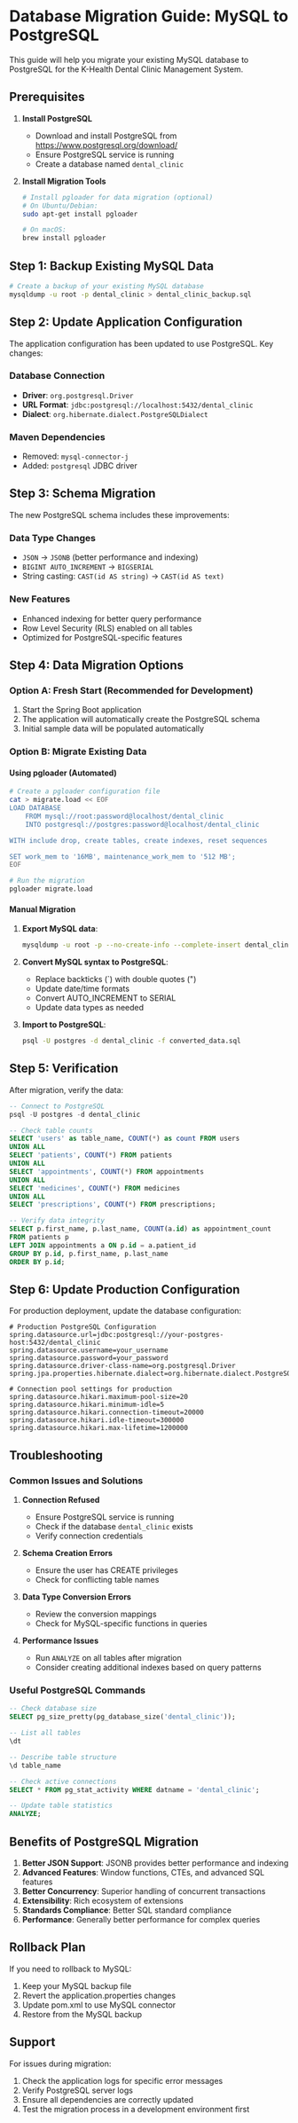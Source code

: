 # Database Migration Guide: MySQL to PostgreSQL

This guide will help you migrate your existing MySQL database to PostgreSQL for the K-Health Dental Clinic Management System.

## Prerequisites

1. **Install PostgreSQL**
   - Download and install PostgreSQL from https://www.postgresql.org/download/
   - Ensure PostgreSQL service is running
   - Create a database named `dental_clinic`

2. **Install Migration Tools**
   ```bash
   # Install pgloader for data migration (optional)
   # On Ubuntu/Debian:
   sudo apt-get install pgloader
   
   # On macOS:
   brew install pgloader
   ```

## Step 1: Backup Existing MySQL Data

```bash
# Create a backup of your existing MySQL database
mysqldump -u root -p dental_clinic > dental_clinic_backup.sql
```

## Step 2: Update Application Configuration

The application configuration has been updated to use PostgreSQL. Key changes:

### Database Connection
- **Driver**: `org.postgresql.Driver`
- **URL Format**: `jdbc:postgresql://localhost:5432/dental_clinic`
- **Dialect**: `org.hibernate.dialect.PostgreSQLDialect`

### Maven Dependencies
- Removed: `mysql-connector-j`
- Added: `postgresql` JDBC driver

## Step 3: Schema Migration

The new PostgreSQL schema includes these improvements:

### Data Type Changes
- `JSON` → `JSONB` (better performance and indexing)
- `BIGINT AUTO_INCREMENT` → `BIGSERIAL`
- String casting: `CAST(id AS string)` → `CAST(id AS text)`

### New Features
- Enhanced indexing for better query performance
- Row Level Security (RLS) enabled on all tables
- Optimized for PostgreSQL-specific features

## Step 4: Data Migration Options

### Option A: Fresh Start (Recommended for Development)
1. Start the Spring Boot application
2. The application will automatically create the PostgreSQL schema
3. Initial sample data will be populated automatically

### Option B: Migrate Existing Data

#### Using pgloader (Automated)
```bash
# Create a pgloader configuration file
cat > migrate.load << EOF
LOAD DATABASE
    FROM mysql://root:password@localhost/dental_clinic
    INTO postgresql://postgres:password@localhost/dental_clinic

WITH include drop, create tables, create indexes, reset sequences

SET work_mem to '16MB', maintenance_work_mem to '512 MB';
EOF

# Run the migration
pgloader migrate.load
```

#### Manual Migration
1. **Export MySQL data**:
   ```bash
   mysqldump -u root -p --no-create-info --complete-insert dental_clinic > data_only.sql
   ```

2. **Convert MySQL syntax to PostgreSQL**:
   - Replace backticks (`) with double quotes (")
   - Update date/time formats
   - Convert AUTO_INCREMENT to SERIAL
   - Update data types as needed

3. **Import to PostgreSQL**:
   ```bash
   psql -U postgres -d dental_clinic -f converted_data.sql
   ```

## Step 5: Verification

After migration, verify the data:

```sql
-- Connect to PostgreSQL
psql -U postgres -d dental_clinic

-- Check table counts
SELECT 'users' as table_name, COUNT(*) as count FROM users
UNION ALL
SELECT 'patients', COUNT(*) FROM patients
UNION ALL
SELECT 'appointments', COUNT(*) FROM appointments
UNION ALL
SELECT 'medicines', COUNT(*) FROM medicines
UNION ALL
SELECT 'prescriptions', COUNT(*) FROM prescriptions;

-- Verify data integrity
SELECT p.first_name, p.last_name, COUNT(a.id) as appointment_count
FROM patients p
LEFT JOIN appointments a ON p.id = a.patient_id
GROUP BY p.id, p.first_name, p.last_name
ORDER BY p.id;
```

## Step 6: Update Production Configuration

For production deployment, update the database configuration:

```properties
# Production PostgreSQL Configuration
spring.datasource.url=jdbc:postgresql://your-postgres-host:5432/dental_clinic
spring.datasource.username=your_username
spring.datasource.password=your_password
spring.datasource.driver-class-name=org.postgresql.Driver
spring.jpa.properties.hibernate.dialect=org.hibernate.dialect.PostgreSQLDialect

# Connection pool settings for production
spring.datasource.hikari.maximum-pool-size=20
spring.datasource.hikari.minimum-idle=5
spring.datasource.hikari.connection-timeout=20000
spring.datasource.hikari.idle-timeout=300000
spring.datasource.hikari.max-lifetime=1200000
```

## Troubleshooting

### Common Issues and Solutions

1. **Connection Refused**
   - Ensure PostgreSQL service is running
   - Check if the database `dental_clinic` exists
   - Verify connection credentials

2. **Schema Creation Errors**
   - Ensure the user has CREATE privileges
   - Check for conflicting table names

3. **Data Type Conversion Errors**
   - Review the conversion mappings
   - Check for MySQL-specific functions in queries

4. **Performance Issues**
   - Run `ANALYZE` on all tables after migration
   - Consider creating additional indexes based on query patterns

### Useful PostgreSQL Commands

```sql
-- Check database size
SELECT pg_size_pretty(pg_database_size('dental_clinic'));

-- List all tables
\dt

-- Describe table structure
\d table_name

-- Check active connections
SELECT * FROM pg_stat_activity WHERE datname = 'dental_clinic';

-- Update table statistics
ANALYZE;
```

## Benefits of PostgreSQL Migration

1. **Better JSON Support**: JSONB provides better performance and indexing
2. **Advanced Features**: Window functions, CTEs, and advanced SQL features
3. **Better Concurrency**: Superior handling of concurrent transactions
4. **Extensibility**: Rich ecosystem of extensions
5. **Standards Compliance**: Better SQL standard compliance
6. **Performance**: Generally better performance for complex queries

## Rollback Plan

If you need to rollback to MySQL:

1. Keep your MySQL backup file
2. Revert the application.properties changes
3. Update pom.xml to use MySQL connector
4. Restore from the MySQL backup

## Support

For issues during migration:
1. Check the application logs for specific error messages
2. Verify PostgreSQL server logs
3. Ensure all dependencies are correctly updated
4. Test the migration process in a development environment first